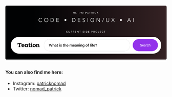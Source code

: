 <!--

    Hi human!

    I admit, I did first start coding when websites were created using <font>,
    <markee>, and <blink> tags. Layouts were not coded with <div>, flex and
    grid layouts. They were made with many <table> tags. Slowly these web
    standards changed. It was great. However emails lacked behind for a
    long long time. Eventually they starting catching on, but here we
    are again. Maybe I'm being too creative, maybe I should keep it
    simple but these README files rendered on GitHub are stripped
    of style attributes (almost all, github.com/github/markup).

    I would like to embellish the profile a little bit more,
    but for the time being, I'll limit the hackery a bit.
    Going too far would impede on accessibility. This
    type of hacking also takes lots of time. So for
    now, I will say: enjoy and have a great day.

    Send a message on Twitter if you want :)

-->

<a href="//teation.com"><img src="./assets/header.png" alt="Patrick Nomad: Code, Design/UX, AI; and Teation Search"></a>

#### You can also find me here:

* Instagram: [patricknomad](//instagram.com/patricknomad)
* Twitter: [nomad_patrick](//twitter.com/nomad_patrick)
